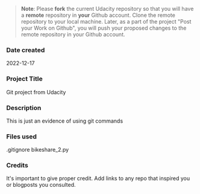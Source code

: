 >**Note**: Please **fork** the current Udacity repository so that you will have a **remote** repository in **your** Github account. Clone the remote repository to your local machine. Later, as a part of the project "Post your Work on Github", you will push your proposed changes to the remote repository in your Github account.

### Date created
2022-12-17

### Project Title
Git project from Udacity

### Description
This is just an evidence of using git commands

### Files used
.gitignore
bikeshare_2.py

### Credits
It's important to give proper credit. Add links to any repo that inspired you or blogposts you consulted.

